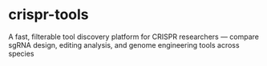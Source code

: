 # crispr-tools
A fast, filterable tool discovery platform for CRISPR researchers — compare sgRNA design, editing analysis, and genome engineering tools across species

